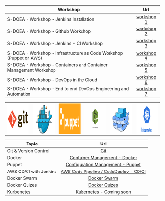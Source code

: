 | Workshop        | Url           | 
| ------------- |:-------------:| 
| S-DOEA - Workshop - Jenkins Installation       | [workshop 1](./workshop/workshop1.md) |
| S-DOEA - Workshop - Github Workshop       | [workshop 2](./workshop/workshop2.md) | 
| S-DOEA - Workshop - Jenkins - CI Workshop       | [workshop 3](./workshop/workshop3.md) | 
| S-DOEA - Workshop - Infrastructure as Code Workshop (Puppet on AWS)       | [workshop 4](./workshop/workshop4.md) | 
| S-DOEA - Workshop - Containers and Container Management Workshop       | [workshop 5](./workshop/workshop5.md) | 
| S-DOEA - Workshop - DevOps in the Cloud       | [workshop 6](./workshop/workshop6.md) | 
| S-DOEA - Workshop - End to end DevOps Engineering and Automation       | [workshop 7](./workshop/workshop7.md) |
<table>
    <tr>
        <td><img style="float: right;" src="./git.png" width="200" height="100"></td>
        <td><img style="float: right;" src="./docker.png" width="200" height="100"></td>
        <td><img style="float: right;" src="./puppet.png" width="200" height="100"></td>
        <td><img style="float: right;" src="./aws_code_deploy.png" width="200" height="100"></td>
        <td><img style="float: right;" src="./dockerswarm.png" width="200" height="100"></td>
        <td><img style="float: right;" src="./Kubernetes.png" width="200" height="100"></td>
    </tr>
</table>


| Topic        | Url           | 
| ------------- |:-------------:| 
| Git & Version Control      | [Git](./git/README.md) | 
| Docker      | [Container Management - Docker](./container/README.md) | 
| Puppet      | [Configuration Management - Puppet](./puppet/README.md)      | 
| AWS CD/CI with Jenkins | [AWS Code Pipeline / CodeDeploy - CD/CI](./cdci/NodeJS/README.md)      | 
| Docker Swarm | [Docker Swarm](./swarm/README.md)      | 
| Docker Quizes | [Docker Quizes](./quizes/README.md)      |
| Kurbenetes | [Kubernetes](./kubernetes/README.md)  - Coming soon     | 

